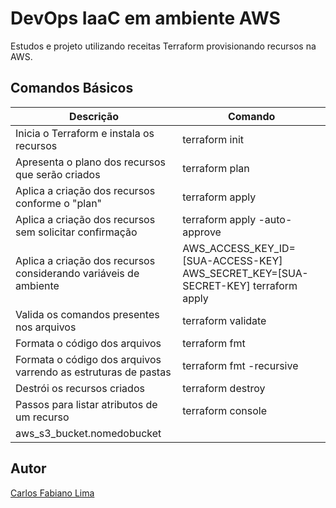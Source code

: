 # DevOps IaaC em ambiente AWS

Estudos e projeto utilizando receitas Terraform provisionando recursos na AWS.

## Comandos Básicos

| Descrição | Comando | 
|------|-------------|
|Inicia o Terraform e instala os recursos| terraform init|
|Apresenta o plano dos recursos que serão criados| terraform plan| 
|Aplica a criação dos recursos conforme o "plan"| terraform apply| 
|Aplica a criação dos recursos sem solicitar confirmação | terraform apply -auto-approve| 
|Aplica a criação dos recursos considerando variáveis de ambiente | AWS_ACCESS_KEY_ID=[SUA-ACCESS-KEY] AWS_SECRET_KEY=[SUA-SECRET-KEY] terraform apply| 
|Valida os comandos presentes nos arquivos | terraform validate| 
|Formata o código dos arquivos| terraform fmt|
|Formata o código dos arquivos varrendo as estruturas de pastas| terraform fmt -recursive|
|Destrói os recursos criados| terraform destroy|
|Passos para listar atributos de um recurso | terraform console </br>
aws_s3_bucket.nomedobucket|

## Autor

[Carlos Fabiano Lima](https://github.com/carloslima78)

